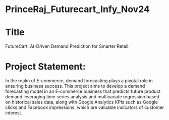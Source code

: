 # PrinceRaj_Futurecart_Infy_Nov24

# Title
FutureCart: AI-Driven Demand Prediction for Smarter Retail.

# Project Statement:
In the realm of E-commerce, demand forecasting plays a pivotal role in ensuring business success. This project aims to develop a demand forecasting model in an E-commerce business that predicts future product demand leveraging time series analysis and multivariate regression based on historical sales data, along with Google Analytics KPIs such as Google clicks and Facebook impressions, which are valuable indicators of customer interest.
